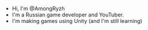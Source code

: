 - Hi, I'm @AmongRyzh
- I'm a Russian game developer and YouTuber.
- I'm making games using Unity (and I'm still learning)

<!---
AmongRyzh/AmongRyzh is a ✨ special ✨ repository because its `README.md` (this file) appears on your GitHub profile.
You can click the Preview link to take a look at your changes.
--->
